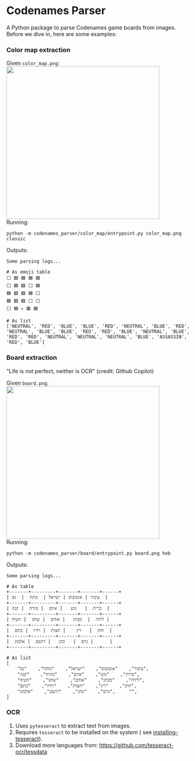 # Codenames Parser

A Python package to parse Codenames game boards from images.\
Before we dive in, here are some examples:

### Color map extraction

Given `color_map.png`: \
<img src="./tests/fixtures/color_maps/classic/top_view.png" width="400"/> \
Running:

```
python -m codenames_parser/color_map/entrypoint.py color_map.png classic
```

Outputs:

```
Some parsing logs...

# As emoji table
⬜ 🟥 🟦 🟦 🟥
⬜ 🟦 🟥 ⬜ 🟦
🟦 🟥 🟥 🟦 ⬜
🟦 🟥 🟥 ⬜ ⬜
⬜ 🟦 💀 🟥 🟦

# As list
['NEUTRAL', 'RED', 'BLUE', 'BLUE', 'RED', 'NEUTRAL', 'BLUE', 'RED', 'NEUTRAL', 'BLUE', 'BLUE', 'RED', 'RED', 'BLUE', 'NEUTRAL', 'BLUE', 'RED', 'RED', 'NEUTRAL', 'NEUTRAL', 'NEUTRAL', 'BLUE', 'ASSASSIN', 'RED', 'BLUE']
```

### Board extraction

"Life is not perfect, neither is OCR" (credit: Github Copilot)

Given `board.png`: \
<img src="./tests/fixtures/boards/heb/board3_top.jpg" width="400"/> \
Running:

```
python -m codenames_parser/board/entrypoint.py board.png heb
```

Outputs:

```
Some parsing logs...

# As table
+-------+---------+-------+-------+------+
| ציבור | אוטובוס | ישראל |  מתח  |  גס  |
+-------+---------+-------+-------+------+
| ברית  |   גוש   | איום  | מורח  | קנה  |
+-------+---------+-------+-------+------+
| לידה  |  מבחן   | אודם  | שוקו  | חטיף |
+-------+---------+-------+-------+------+
|  חוק  |   רץ    | חצות  | רדיו  | כתם  |
+-------+---------+-------+-------+------+
|  גרם  |   כהן   | רושם  | אלמוג |      |
+-------+---------+-------+-------+------+

# As list
[
    "ציבור",    "אוטובוס",    "ישראל",    "מתח",    "גס",
    "ברית",    "גוש",    "איום",    "מורח",    "קנה",
    "לידה",    "מבחן",    "אודם",    "שוקו",    "חטיף",
    "חוק",    "רץ",    "חצות",    "רדיו",    "כתם",
    "גרם",    "כהן",    "רושם",    "אלמוג",     "",
]
```

### OCR

1. Uses `pytesseract` to extract text from images.
2. Requires `tesseract` to be installed on the system (
   see [installing-tesseract](https://github.com/tesseract-ocr/tesseract/tree/main?tab=readme-ov-file#installing-tesseract)).
3. Download more languages from: https://github.com/tesseract-ocr/tessdata

